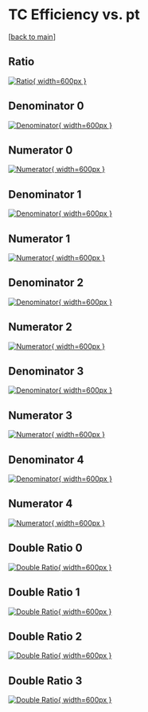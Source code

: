 # TC Efficiency vs. pt

[[back to main](./)]



## Ratio

[![Ratio](../mtv/var/TC_loweta_11_0_eff_pt.png){ width=600px }](../mtv/var/TC_loweta_11_0_eff_pt.pdf)

## Denominator 0

[![Denominator](../mtv/den/TC_loweta_11_0_eff_pt_den0.png){ width=600px }](../mtv/den/TC_loweta_11_0_eff_pt_den0.pdf)

## Numerator 0

[![Numerator](../mtv/num/TC_loweta_11_0_eff_pt_num0.png){ width=600px }](../mtv/num/TC_loweta_11_0_eff_pt_num0.pdf)

## Denominator 1

[![Denominator](../mtv/den/TC_loweta_11_0_eff_pt_den1.png){ width=600px }](../mtv/den/TC_loweta_11_0_eff_pt_den1.pdf)

## Numerator 1

[![Numerator](../mtv/num/TC_loweta_11_0_eff_pt_num1.png){ width=600px }](../mtv/num/TC_loweta_11_0_eff_pt_num1.pdf)

## Denominator 2

[![Denominator](../mtv/den/TC_loweta_11_0_eff_pt_den2.png){ width=600px }](../mtv/den/TC_loweta_11_0_eff_pt_den2.pdf)

## Numerator 2

[![Numerator](../mtv/num/TC_loweta_11_0_eff_pt_num2.png){ width=600px }](../mtv/num/TC_loweta_11_0_eff_pt_num2.pdf)

## Denominator 3

[![Denominator](../mtv/den/TC_loweta_11_0_eff_pt_den3.png){ width=600px }](../mtv/den/TC_loweta_11_0_eff_pt_den3.pdf)

## Numerator 3

[![Numerator](../mtv/num/TC_loweta_11_0_eff_pt_num3.png){ width=600px }](../mtv/num/TC_loweta_11_0_eff_pt_num3.pdf)

## Denominator 4

[![Denominator](../mtv/den/TC_loweta_11_0_eff_pt_den4.png){ width=600px }](../mtv/den/TC_loweta_11_0_eff_pt_den4.pdf)

## Numerator 4

[![Numerator](../mtv/num/TC_loweta_11_0_eff_pt_num4.png){ width=600px }](../mtv/num/TC_loweta_11_0_eff_pt_num4.pdf)

## Double Ratio 0

[![Double Ratio](../mtv/ratio/TC_loweta_11_0_eff_pt_ratio0.png){ width=600px }](../mtv/ratio/TC_loweta_11_0_eff_pt_ratio0.pdf)

## Double Ratio 1

[![Double Ratio](../mtv/ratio/TC_loweta_11_0_eff_pt_ratio1.png){ width=600px }](../mtv/ratio/TC_loweta_11_0_eff_pt_ratio1.pdf)

## Double Ratio 2

[![Double Ratio](../mtv/ratio/TC_loweta_11_0_eff_pt_ratio2.png){ width=600px }](../mtv/ratio/TC_loweta_11_0_eff_pt_ratio2.pdf)

## Double Ratio 3

[![Double Ratio](../mtv/ratio/TC_loweta_11_0_eff_pt_ratio3.png){ width=600px }](../mtv/ratio/TC_loweta_11_0_eff_pt_ratio3.pdf)

